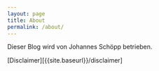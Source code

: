 ```yaml
---
layout: page
title: About
permalink: /about/
---
```


Dieser Blog wird von
Johannes Schöpp
betrieben.

[Disclaimer][{{site.baseurl}}/disclaimer]